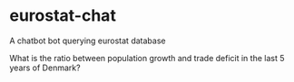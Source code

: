 # eurostat-chat
A chatbot bot querying eurostat database



What is the ratio between population growth and trade deficit in the last 5 years of Denmark?